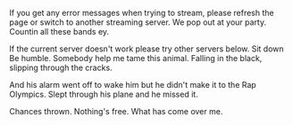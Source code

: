 If you get any error messages when trying to stream, please refresh the page or switch to another streaming server. We pop out at your party. Countin all these bands ey.

If the current server doesn't work please try other servers below. Sit down Be humble. Somebody help me tame this animal. Falling in the black, slipping through the cracks.

And his alarm went off to wake him but he didn't make it to the Rap Olympics. Slept through his plane and he missed it.

Chances thrown. Nothing's free. What has come over me.